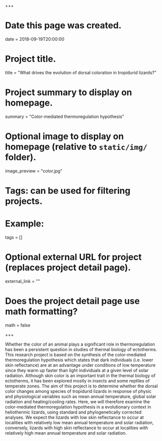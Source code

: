 +++
# Date this page was created.
date = 2018-09-19T20:00:00

# Project title.
title = "What drives the evolution of dorsal coloration in tropidurid lizards?"

# Project summary to display on homepage.
summary = "Color-mediated thermoregulation hypothesis"

# Optional image to display on homepage (relative to `static/img/` folder).
image_preview = "color.jpg"

# Tags: can be used for filtering projects.
# Example: 
tags = []

# Optional external URL for project (replaces project detail page).
external_link = ""

# Does the project detail page use math formatting?
math = false

+++


Whether the color of an animal plays a significant role in thermoregulation has been a persistent question in studies of thermal biology of ectotherms. This research project is based on the synthesis of the color-mediated thermoregulation hypothesis which states that dark individuals (i.e. lower skin reflectance) are at an advantage under conditions of low temperature since they warm up faster than light individuals at a given level of solar radiation. Although skin color is an important trait in the thermal biology of ectotherms, it has been explored mostly in insects and some reptiles of temperate zones. The aim of this project is to determine whether the dorsal color changes among species of tropidurid lizards in response of physic and physiological variables such as mean annual temperature, global solar radiation and heating/cooling rates. Here, we will therefore examine the color-mediated thermoregulation hypothesis in a evolutionary context in heliothermic lizards, using standard and phylogenetically corrected analyses. We expect the lizards with low skin reflectance to occur at localities with relatively low mean annual temperature and solar radiation, conversely, lizards with high skin reflectance to occur at localities with relatively high mean annual temperature and solar radiation. 

